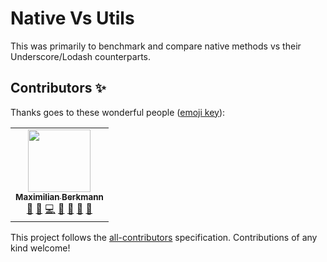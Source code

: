 # Native Vs Utils

This was primarily to benchmark and compare native methods vs their Underscore/Lodash counterparts.


## Contributors ✨

Thanks goes to these wonderful people ([emoji key](https://allcontributors.org/docs/en/emoji-key)):

<!-- ALL-CONTRIBUTORS-LIST:START - Do not remove or modify this section -->
<!-- prettier-ignore-start -->
<!-- markdownlint-disable -->
<table>
  <tr>
    <td align="center"><a href="https://github.com/Berkmann18"><img src="https://avatars.githubusercontent.com/u/8260834?v=4?s=100" width="100px;" alt=""/><br /><sub><b>Maximilian Berkmann</b></sub></a><br /><a href="#question-Berkmann18" title="Answering Questions">💬</a> <a href="#blog-Berkmann18" title="Blogposts">📝</a> <a href="https://github.com/Berkmann18/NativeVsUtils/commits?author=Berkmann18" title="Code">💻</a> <a href="#data-Berkmann18" title="Data">🔣</a> <a href="#ideas-Berkmann18" title="Ideas, Planning, & Feedback">🤔</a> <a href="#maintenance-Berkmann18" title="Maintenance">🚧</a> <a href="https://github.com/Berkmann18/NativeVsUtils/pulls?q=is%3Apr+reviewed-by%3ABerkmann18" title="Reviewed Pull Requests">👀</a></td>
  </tr>
</table>

<!-- markdownlint-restore -->
<!-- prettier-ignore-end -->

<!-- ALL-CONTRIBUTORS-LIST:END -->

This project follows the [all-contributors](https://github.com/all-contributors/all-contributors) specification. Contributions of any kind welcome!